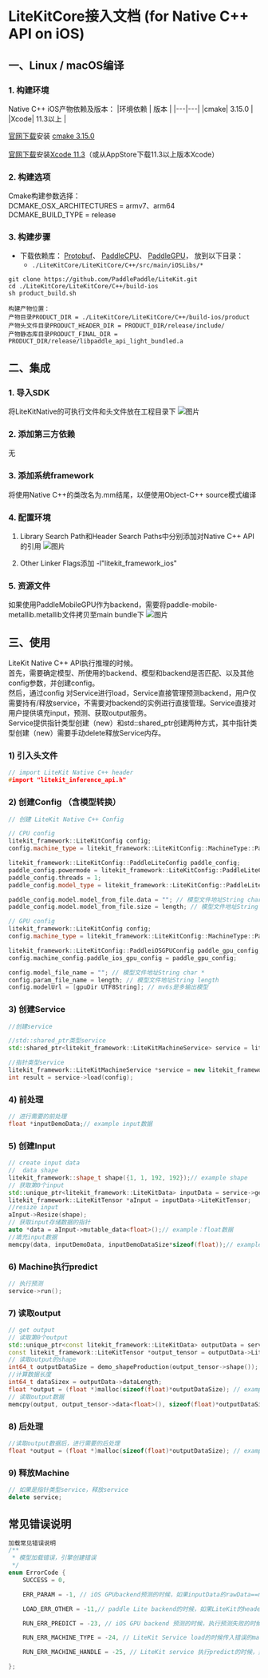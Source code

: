 # LiteKitCore接入文档 (for Native C++ API on iOS)


## 一、Linux / macOS编译
### 1. 构建环境
Native C++ iOS产物依赖及版本：
|环境依赖 | 版本 |
|---|---|
|cmake| 3.15.0 |  
|Xcode| 11.3以上 |  

[官网下载](https://github.com/Kitware/CMake/releases/tag/v3.15.0)安装 [cmake 3.15.0](https://github.com/Kitware/CMake/releases/download/v3.15.0/cmake-3.15.0-Darwin-x86_64.dmg)<br>  
[官网下载](https://developer.apple.com/download/more/)安装[Xcode 11.3](https://download.developer.apple.com/Developer_Tools/Xcode_11.3/Xcode_11.3.xip)（或从AppStore下载11.3以上版本Xcode）


### 2. 构建选项
Cmake构建参数选择：<br>
DCMAKE_OSX_ARCHITECTURES =  armv7、arm64<br>
DCMAKE_BUILD_TYPE = release



### 3. 构建步骤
- 下载依赖库：
[Protobuf](https://gitee.com/paddlepaddle/LiteKit/tree/main/iOS/LiteKitCoreNativeDependency/Protobuf/0.0.9)、
[PaddleCPU](https://gitee.com/paddlepaddle/LiteKit/tree/main/iOS/LiteKitCoreNativeDependency/paddle_api_light_bundled/0.0.9)、
[PaddleGPU](https://gitee.com/paddlepaddle/LiteKit/tree/main/iOS/LiteKitCoreNativeDependency/paddle_mobile/0.0.9)，
放到以下目录：
    - `./LiteKitCore/LiteKitCore/C++/src/main/iOSLibs/*`
    
```
git clone https://github.com/PaddlePaddle/LiteKit.git
cd ./LiteKitCore/LiteKitCore/C++/build-ios 
sh product_build.sh 
 
构建产物位置：
产物目录PRODUCT_DIR = ./LiteKitCore/LiteKitCore/C++/build-ios/product
产物头文件目录PRODUCT_HEADER_DIR = PRODUCT_DIR/release/include/
产物静态库目录PRODUCT_FINAL_DIR = PRODUCT_DIR/release/libpaddle_api_light_bundled.a
```

## 二、集成
### 1. 导入SDK
将LiteKitNative的可执行文件和头文件放在工程目录下
![图片](/Doc/Resources/3_1.png)

### 2. 添加第三方依赖
无

### 3. 添加系统framework
将使用Native C++的类改名为.mm结尾，以便使用Object-C++ source模式编译

### 4. 配置环境
1) Library Search Path和Header Search Paths中分别添加对Native C++ API的引用
![图片](/Doc/Resources/3_2.png)

2) Other Linker Flags添加 -l"litekit_framework_ios"

### 5. 资源文件
如果使用PaddleMobileGPU作为backend，需要将paddle-mobile-metallib.metallib文件拷贝至main bundle下
![图片](/Doc/Resources/3_3.png)

## 三、使用
   LiteKit Native C++ API执行推理的时候。
   <br>首先，需要确定模型、所使用的backend、模型和backend是否匹配、以及其他config参数，并创建config。
   <br>然后，通过config 对Service进行load，Service直接管理预测backend，用户仅需要持有/释放service，不需要对backend的实例进行直接管理。Service直接对用户提供填充input，预测、获取output服务。
   <br>Service提供指针类型创建（new）和std::shared_ptr创建两种方式，其中指针类型创建（new）需要手动delete释放Service内存。


### 1) 引入头文件
```cpp
// import LiteKit Native C++ header
#import "litekit_inference_api.h"
```
### 2) 创建Config （含模型转换）
```cpp
// 创建 LiteKit Native C++ Config

// CPU config
litekit_framework::LiteKitConfig config;
config.machine_type = litekit_framework::LiteKitConfig::MachineType::PaddleLite;

litekit_framework::LiteKitConfig::PaddleLiteConfig paddle_config;
paddle_config.powermode = litekit_framework::LiteKitConfig::PaddleLiteConfig::PaddleLitePowerMode::LITE_POWER_NO_BIND;
paddle_config.threads = 1;
paddle_config.model_type = litekit_framework::LiteKitConfig::PaddleLiteConfig::LITE_MODEL_FROM_FILE;

paddle_config.model.model_from_file.data = ""; // 模型文件地址String char *
paddle_config.model.model_from_file.size = length; // 模型文件地址String length

// GPU config
litekit_framework::LiteKitConfig config;
config.machine_type = litekit_framework::LiteKitConfig::MachineType::PaddleiOSGPU;

litekit_framework::LiteKitConfig::PaddleiOSGPUConfig paddle_gpu_config;
config.machine_config.paddle_ios_gpu_config = paddle_gpu_config;

config.model_file_name = ""; // 模型文件地址String char *
config.param_file_name = length; // 模型文件地址String length
config.modelUrl = [gpuDir UTF8String]; // mv6s是多输出模型
```
### 3) 创建Service
```cpp
//创建service

//std::shared_ptr类型service
std::shared_ptr<litekit_framework::LiteKitMachineService> service = litekit_framework::CreateLiteKitMachineService(config);

//指针类型service
litekit_framework::LiteKitMachineService *service = new litekit_framework::LiteKitMachineService();
int result = service->load(config);
```
### 4) 前处理
```cpp
// 进行需要的前处理
float *inputDemoData;// example input数据
```

### 5) 创建Input
```cpp
// create input data
//  data shape
litekit_framework::shape_t shape({1, 1, 192, 192});// example shape
// 获取第0个input
std::unique_ptr<litekit_framework::LiteKitData> inputData = service->getInputData(0);
litekit_framework::LiteKitTensor *aInput = inputData->LiteKitTensor;
//resize input
aInput->Resize(shape);
// 获取input存储数据的指针
auto *data = aInput->mutable_data<float>();// example：float数据
//填充input数据
memcpy(data, inputDemoData, inputDemoDataSize*sizeof(float));// example float数据
```
### 6) Machine执行predict
```cpp
// 执行预测
service->run();
```

### 7) 读取output
```cpp
// get output
// 读取第0个output
std::unique_ptr<const litekit_framework::LiteKitData> outputData = service->getOutputData(0);
const litekit_framework::LiteKitTensor *output_tensor = outputData->LiteKitTensor;
// 读取output的shape
int64_t outputDataSize = demo_shapeProduction(output_tensor->shape());
//计算数据长度
int64_t dataSizex = outputData->dataLength;
float *output = (float *)malloc(sizeof(float)*outputDataSize); // example output data
// 读取output数据
memcpy(output, output_tensor->data<float>(), sizeof(float)*outputDataSize);
```
 
### 8) 后处理
```cpp
//读取output数据后，进行需要的后处理
float *output = (float *)malloc(sizeof(float)*outputDataSize); // example output data

```

### 9) 释放Machine
```cpp
// 如果是指针类型service，释放service
delete service;
```

## 常见错误说明
```cpp
加载常见错误说明
/**
 * 模型加载错误，引擎创建错误
 */
enum ErrorCode {
    SUCCESS = 0,

    ERR_PARAM = -1, // iOS GPUbackend预测的时候，如果inputData的rawData==nulltr || datalength<=0的时候，返回该错误。

    LOAD_ERR_OTHER = -11,// paddle Lite backend的时候，如果LiteKit的header和库不匹配，或者因为模型和Lite不匹配，以及其他一些未知原因加载失败的时候，返回该错误。

    RUN_ERR_PREDICT = -23, // iOS GPU backend 预测的时候，执行预测失败的时候，返回该错误。

    RUN_ERR_MACHINE_TYPE = -24, // LiteKit Service load的时候传入错误的machine_type，或者iOS平台上使用了不支持GPU的差异化版本加载GPU service的时候，返回该错误。

    RUN_ERR_MACHINE_HANDLE = -25, // LiteKit service 执行predict的时候，并没有找到backend（或load的时候创建backend失败）的时候，返回该错误

};
```
